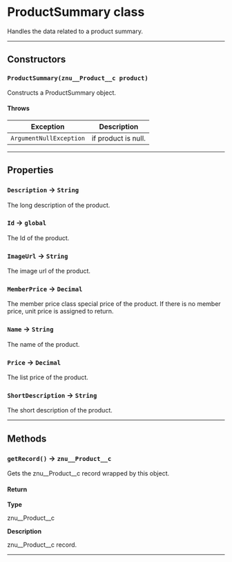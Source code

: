 # ProductSummary class

Handles the data related to a product summary.

---
## Constructors
### `ProductSummary(znu__Product__c product)`

Constructs a ProductSummary object.
#### Throws
|Exception|Description|
|---------|-----------|
|`ArgumentNullException` |  if product is null. |

---
## Properties

### `Description` → `String`

The long description of the product.

### `Id` → `global`

The Id of the product.

### `ImageUrl` → `String`

The image url of the product.

### `MemberPrice` → `Decimal`

The member price class special price of the product. If there is no member price, unit price is assigned to return.

### `Name` → `String`

The name of the product.

### `Price` → `Decimal`

The list price of the product.

### `ShortDescription` → `String`

The short description of the product.

---
## Methods
### `getRecord()` → `znu__Product__c`

Gets the znu__Product__c record wrapped by this object.

#### Return

**Type**

znu__Product__c

**Description**

znu__Product__c record.

---
